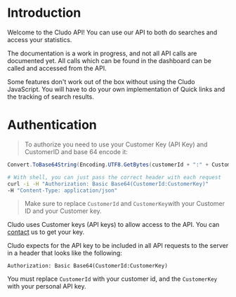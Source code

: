 # Introduction

Welcome to the Cludo API! You can use our API to both do searches and access your statistics.

The documentation is a work in progress, and not all API calls are documented yet. All calls which can be found in the dashboard can be called and accessed from the API.

<aside class="warning">Some features don't work out of the box without using the Cludo JavaScript. You will have to do your own implementation of Quick links and the tracking of search results.</aside>


# Authentication

> To authorize you need to use your Customer Key (API Key) and CustomerID and base 64 encode it:

```csharp
Convert.ToBase64String(Encoding.UTF8.GetBytes(customerId + ":" + CustomerKey)));
```

```bash
# With shell, you can just pass the correct header with each request
curl -i -H "Authorization: Basic Base64(CustomerId:CustomerKey)" 
-H "Content-Type: application/json"
```


> Make sure to replace `CustomerId` and `CustomerKey`with your Customer ID and your Customer key.

Cludo uses Customer keys (API keys) to allow access to the API. You can <a href="https://www.cludo.com/en/contact-us/" target="_blank">contact</a> us to get your key.

Cludo expects for the API key to be included in all API requests to the server in a header that looks like the following:

`Authorization: Basic Base64(CustomerId:CustomerKey)`

<aside class="notice">
You must replace <code>CustomerId</code> with your customer id, and the <code>CustomerKey</code> with your personal API key.
</aside>
